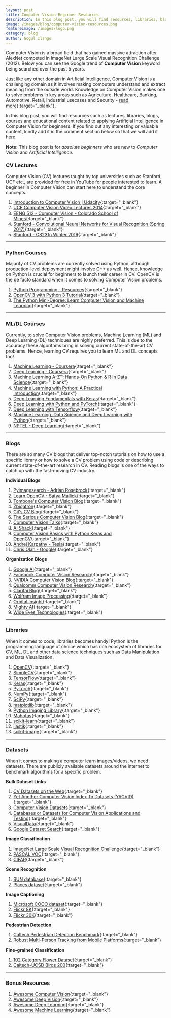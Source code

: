 ```yaml
---
layout: post
title: Computer Vision Beginner Resources
description: In this blog post, you will find resources, libraries, blogs, courses and educational content for beginners in Computer Vision. Feel free to share it with people interested.
image: /images/blog/computer-vision-resources.png
featureimage: /images/logo.png
category: blog
author: Gogul Ilango
---
```


Computer Vision is a broad field that has gained massive attraction after AlexNet competed in ImageNet Large Scale Visual Recognition Challenge (2012). Below you can see the Google trend of **Computer Vision** keyword being searched over the past 5 years.

<script type="text/javascript" src="https://ssl.gstatic.com/trends_nrtr/1644_RC01/embed_loader.js"></script> <script type="text/javascript"> trends.embed.renderExploreWidget("TIMESERIES", {"comparisonItem":[{"keyword":"computer vision","geo":"","time":"today 5-y"}],"category":0,"property":""}, {"exploreQuery":"date=today%205-y&q=computer%20vision","guestPath":"https://trends.google.com:443/trends/embed/"}); </script> 


Just like any other domain in Artificial Intelligence, Computer Vision is a challenging domain as it involves making computers understand and extract meaning from the outside world. Knowledge on Computer Vision makes one to solve problems in key areas such as Agriculture, Healthcare, Banking, Automotive, Retail,  Industrial usecases and Security - [read more](https://emerj.com/ai-sector-overviews/computer-vision-applications-shopping-driving-and-more/){:target="_blank"}.

In this blog post, you will find resources such as lectures, libraries, blogs, courses and educational content related to applying Artificial Intelligence in Computer Vision for beginners. If you find out any interesting or valuable content, kindly add it in the comment section below so that we will add it here.

<div class="note">
	<p><b>Note:</b> This blog post is for <i>absolute beginners</i> who are new to <i>Computer Vision</i> and <i>Artificial Intelligence</i>.</p>
</div>

### CV Lectures

Computer Vision (CV) lectures taught by top universities such as Stanford, UCF etc., are provided for free in YouTube for people interested to learn. A beginner in Computer Vision can start here to understand the core concepts.

1. [Introduction to Computer Vision \| Udacity](https://www.youtube.com/playlist?list=PLAwxTw4SYaPnbDacyrK_kB_RUkuxQBlCm){:target="_blank"}
2. [UCF Computer Vision Video Lectures 2014](https://www.youtube.com/playlist?list=PLd3hlSJsX_ImKP68wfKZJVIPTd8Ie5u-9){:target="_blank"}
3. [EENG 512 - Computer Vision - Colorado School of Mines](https://www.youtube.com/playlist?list=PL4B3F8D4A5CAD8DA3){:target="_blank"}
4. [Stanford - Convolutional Neural Networks for Visual Recognition (Spring 2017)](https://www.youtube.com/playlist?list=PL3FW7Lu3i5JvHM8ljYj-zLfQRF3EO8sYv){:target="_blank"}
5. [Stanford - CS231n Winter 2016](https://www.youtube.com/playlist?list=PLkt2uSq6rBVctENoVBg1TpCC7OQi31AlC){:target="_blank"}

---

### Python Courses

Majority of CV problems are currently solved using Python, although production-level deployment might involve C++ as well. Hence, knowledge on Python is crucial for beginners to launch their career in CV. OpenCV is the de facto standard when it comes to solving Computer Vision problems.

1. [Python Programming - Resources](https://gogul09.github.io/software/python-programming){:target="_blank"}
2. [OpenCV 3 with Python 3 Tutorial](https://www.youtube.com/playlist?list=PLiHa1s-EL3vjr0Z02ihr6Lcu4Q0rnRvjm){:target="_blank"}
3. [The Python Mini-Degree: Learn Computer Vision and Machine Learning](https://www.youtube.com/playlist?list=PLnEt5PBXuAmu624F-NOv41OTpxXYGb_XN){:target="_blank"}

---

### ML/DL Courses

Currently, to solve Computer Vision problems, Machine Learning (ML) and Deep Learning (DL) techniques are highly preferred. This is due to the accuracy these algorithms bring in solving current state-of-the-art CV problems. Hence, learning CV requires you to learn ML and DL concepts too!

1. [Machine Learning - Coursera](https://www.coursera.org/learn/machine-learning){:target="_blank"}
2. [Deep Learning - Coursera](https://www.coursera.org/specializations/deep-learning){:target="_blank"}
3. [Machine Learning A-Z™: Hands-On Python & R In Data Science](https://www.udemy.com/machinelearning/){:target="_blank"}
4. [Machine Learning with Python: A Practical Introduction](https://www.edx.org/course/machine-learning-with-python){:target="_blank"}
5. [Deep Learning Fundamentals with Keras](https://www.edx.org/course/deep-learning-fundamentals-with-keras){:target="_blank"}
6. [Deep Learning with Python and PyTorch](https://www.edx.org/course/deep-learning-with-python-and-pytorch){:target="_blank"}
7. [Deep Learning with Tensorflow](https://www.edx.org/course/deep-learning-with-tensorflow){:target="_blank"}
8. [Machine Learning, Data Science and Deep Learning with Python](https://www.udemy.com/data-science-and-machine-learning-with-python-hands-on/){:target="_blank"}
9. [NPTEL - Deep Learning](https://nptel.ac.in/noc/individual_course.php?id=noc18-cs41){:target="_blank"}

---

### Blogs

There are so many CV blogs that deliver top-notch tutorials on how to use a specific library or how to solve a CV problem using code or describing current state-of-the-art research in CV. Reading blogs is one of the ways to catch up with the fast-moving CV industry.

**Individual Blogs**

1. [Pyimagesearch - Adrian Rosebrock](https://www.pyimagesearch.com/){:target="_blank"}
2. [Learn OpenCV - Satya Mallick](https://www.learnopencv.com/){:target="_blank"}
3. [Tombone's Computer Vision Blog](http://www.computervisionblog.com/){:target="_blank"}
4. [Zbigatron](https://zbigatron.com/){:target="_blank"}
5. [Gil's CV Blog](https://gilscvblog.com/){:target="_blank"}
6. [The Serious Computer Vision Blog](https://computervisionblog.wordpress.com/){:target="_blank"}
7. [Computer Vision Talks](https://computer-vision-talks.com/){:target="_blank"}
8. [AI Shack](http://aishack.in/){:target="_blank"}
9. [Computer Vision Basics with Python Keras and OpenCV](https://github.com/jrobchin/Computer-Vision-Basics-with-Python-Keras-and-OpenCV){:target="_blank"}
10. [Andrej Karpathy - Tesla](http://karpathy.github.io/){:target="_blank"}
11. [Chris Olah - Google](http://colah.github.io/){:target="_blank"}

**Organization Blogs**

1. [Google AI](https://ai.googleblog.com/){:target="_blank"}
2. [Facebook Computer Vision Research](https://research.fb.com/category/computer-vision/){:target="_blank"}
3. [NVIDIA Computer Vision Blog](https://blogs.nvidia.com/blog/tag/computer-vision/){:target="_blank"}
4. [Qualcomm Computer Vision Research](https://www.qualcomm.com/invention/research/projects/computer-vision){:target="_blank"}
5. [Clarifai Blog](https://blog.clarifai.com/){:target="_blank"}
6. [Wolfram Image Processing](http://blog.wolfram.com/category/image-processing/){:target="_blank"}
7. [Orbital Insight](https://orbitalinsight.com/blog/){:target="_blank"}
8. [Mighty AI](https://mighty.ai/blog/){:target="_blank"}
9. [Wide Eyes Technologies](http://blog.wide-eyes.it/tag/image-recognition-technology/){:target="_blank"}

---

### Libraries

When it comes to code, libraries becomes handy! Python is the programming language of choice which has rich ecosystem of libraries for CV, ML, DL and other data science techniques such as Data Manipulation and Data Visualization.

1. [OpenCV](https://opencv.org/){:target="_blank"}
2. [SimpleCV](http://simplecv.org/){:target="_blank"}
3. [TensorFlow](https://www.tensorflow.org/){:target="_blank"}
4. [Keras](https://keras.io/){:target="_blank"}
5. [PyTorch](https://pytorch.org/){:target="_blank"}
6. [NumPy](http://www.numpy.org/){:target="_blank"}
7. [SciPy](https://scipy.org/){:target="_blank"}
8. [matplotlib](https://matplotlib.org/){:target="_blank"}
9. [Python Imaging Library](http://www.pythonware.com/products/pil/){:target="_blank"}
10. [Mahotas](http://luispedro.org/software/mahotas/){:target="_blank"}
11. [scikit-learn](https://scikit-learn.org/stable/){:target="_blank"}
12. [ilastik](https://www.ilastik.org/){:target="_blank"}
13. [scikit-image](https://scikit-image.org/){:target="_blank"}

---

### Datasets

When it comes to making a computer learn images/videos, we need datasets. There are publicly available datasets around the internet to benchmark algorithms for a specific problem.

**Bulk Dataset Links**

1. [CV Datasets on the Web](http://www.cvpapers.com/datasets.html){:target="_blank"}
2. [Yet Another Computer Vision Index To Datasets (YACVID)](http://riemenschneider.hayko.at/vision/dataset/){:target="_blank"}
3. [Computer Vision Datasets](http://clickdamage.com/sourcecode/cv_datasets.php){:target="_blank"}
4. [Databases or Datasets for Computer Vision Applications and Testing](http://datasets.visionbib.com/info-index.html){:target="_blank"}
5. [VisualData](https://www.visualdata.io/){:target="_blank"}
7. [Google Dataset Search](https://toolbox.google.com/datasetsearch){:target="_blank"}

**Image Classification**

1. [ImageNet Large Scale Visual Recognition Challenge](http://www.image-net.org/challenges/LSVRC/2014/){:target="_blank"}
2. [PASCAL VOC](http://host.robots.ox.ac.uk/pascal/VOC/){:target="_blank"}
3. [CIFAR](https://www.cs.toronto.edu/~kriz/cifar.html){:target="_blank"}

**Scene Recognition**

1. [SUN database](http://groups.csail.mit.edu/vision/SUN/){:target="_blank"}
2. [Places dataset](http://places.csail.mit.edu/){:target="_blank"}

**Image Captioning**

1. [Microsoft COCO dataset](http://cocodataset.org/#home){:target="_blank"}
2. [Flickr 8K](http://nlp.cs.illinois.edu/HockenmaierGroup/Framing_Image_Description/KCCA.html){:target="_blank"}
3. [Flickr 30K](http://shannon.cs.illinois.edu/DenotationGraph/){:target="_blank"}

**Pedestrian Detection**

1. [Caltech Pedestrian Detection Benchmark](http://www.vision.caltech.edu/Image_Datasets/CaltechPedestrians/){:target="_blank"}
2. [Robust Multi-Person Tracking from Mobile Platforms](https://data.vision.ee.ethz.ch/cvl/aess/dataset/){:target="_blank"}

**Fine-grained Classification**

1. [102 Category Flower Dataset](http://www.robots.ox.ac.uk/~vgg/data/flowers/102/){:target="_blank"}
2. [Caltech-UCSD Birds 200](http://www.vision.caltech.edu/visipedia/CUB-200.html){:target="_blank"}

---

### Bonus Resources

1. [Awesome Computer Vision](https://github.com/jbhuang0604/awesome-computer-vision){:target="_blank"}
2. [Awesome Deep Vision](https://github.com/kjw0612/awesome-deep-vision){:target="_blank"}
3. [Awesome Deep Learning](https://github.com/ChristosChristofidis/awesome-deep-learning){:target="_blank"}
4. [Awesome Machine Learning](https://github.com/josephmisiti/awesome-machine-learning){:target="_blank"}